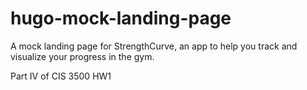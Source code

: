 # hugo-mock-landing-page

A mock landing page for StrengthCurve, an app to help you track and visualize your progress in the gym.

Part IV of CIS 3500 HW1

